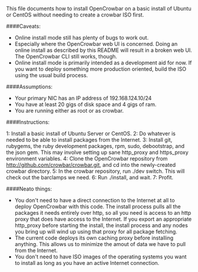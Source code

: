 This file documents how to install OpenCrowbar on a basic install of
Ubuntu or CentOS without needing to create a crowbar ISO first.

####Caveats:

 * Online install mode still has plenty of bugs to work out.
 * Especially where the OpenCrowbar web UI is concerned.  Doing an online
   install as described by this README will result in a broken web
   UI.  The OpenCrowbar CLI still works, though.
 * Online install mode is primarily intended as a development aid for
   now.  If you want to deploy something more production oriented,
   build the ISO using the usual build process.

####Assumptions:

 * Your primary NIC has an IP address of 192.168.124.10/24
 * You have at least 20 gigs of disk space and 4 gigs of ram.
 * You are running either as root or as crowbar.

####Instructions:

 1: Install a basic install of Ubuntu Server or CentOS.
 2: Do whatever is needed to be able to install packages from the Internet.
 3: Install git, rubygems, the ruby development packages, rpm, sudo,
    debootstrap, and the json gem. This may involve setting up sane http_proxy
    and https_proxy environment variables.
 4: Clone the OpenCrowbar repository from
    http://github.com/crowbar/crowbar.git, and cd into the
    newly-created crowbar directory.
 5: In the crowbar repository, run ./dev switch.  This will check out
    the barclamps we need.
 6: Run ./install, and wait.
 7: Profit.

####Neato things:

 * You don't need to have a direct connection to the Internet at all
   to deploy OpenCrowbar with this code.  The install process pulls
   all the packages it needs entirely over http, so all you need
   is access to an http proxy that does have access to the Internet.
   If you export an appropriate http_proxy before starting the
   install, the install process and any nodes you bring up will wind
   up using that proxy for all package fetching.
 * The current code deploys its own caching proxy before installing
   anything.  This allows us to minimize the amout of data we have to
   pull from the Internet.
 * You don't need to have ISO images of the operating systems you want
   to install as long as you have an active Internet connection.

